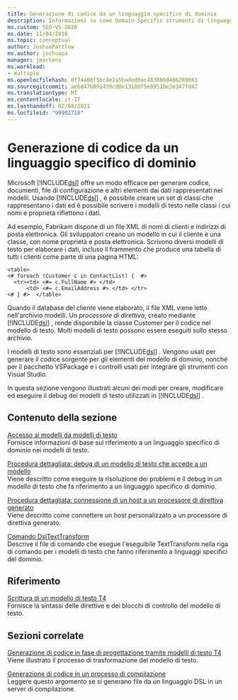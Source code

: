 ```yaml
---
title: Generazione di codice da un linguaggio specifico di dominio
description: Informazioni su come Domain-Specific strumenti di linguaggio fornisce un modo efficace per generare codice, documenti e altri elementi dai dati rappresentati nei modelli.
ms.custom: SEO-VS-2020
ms.date: 11/04/2016
ms.topic: conceptual
author: JoshuaPartlow
ms.author: joshuapa
manager: jmartens
ms.workload:
- multiple
ms.openlocfilehash: 0f74a08f5bc4e2a5baded0ac4830b60406289661
ms.sourcegitcommit: ae6d47b09a439cd0e13180f5e89510e3e347fd47
ms.translationtype: MT
ms.contentlocale: it-IT
ms.lasthandoff: 02/08/2021
ms.locfileid: "99902718"
---
```

# <a name="generating-code-from-a-domain-specific-language"></a>Generazione di codice da un linguaggio specifico di dominio

Microsoft [!INCLUDE[dsl](../modeling/includes/dsl_md.md)] offre un modo efficace per generare codice, documenti, file di configurazione e altri elementi dai dati rappresentati nei modelli. Usando [!INCLUDE[dsl](../modeling/includes/dsl_md.md)] , è possibile creare un set di classi che rappresentano i dati ed è possibile scrivere i modelli di testo nelle classi i cui nomi e proprietà riflettono i dati.

Ad esempio, Fabrikam dispone di un file XML di nomi di clienti e indirizzi di posta elettronica. Gli sviluppatori creano un modello in cui il cliente è una classe, con nome proprietà e posta elettronica. Scrivono diversi modelli di testo per elaborare i dati, incluso il frammento che produce una tabella di tutti i clienti come parte di una pagina HTML:

```
<table>
<# foreach (Customer c in ContactList) {  #>
  <tr><td> <#= c.FullName #> </td>
      <td> <#= c.EmailAddress #> </td> </tr>
<# } #>  </table>
```

Quando il database del cliente viene elaborato, il file XML viene letto nell'archivio modelli. Un *processore di direttiva*, creato mediante [!INCLUDE[dsl](../modeling/includes/dsl_md.md)] , rende disponibile la classe Customer per il codice nel modello di testo. Molti modelli di testo possono essere eseguiti sullo stesso archivio.

I modelli di testo sono essenziali per [!INCLUDE[dsl](../modeling/includes/dsl_md.md)] . Vengono usati per generare il codice sorgente per gli elementi del modello di dominio, nonché per il pacchetto VSPackage e i controlli usati per integrare gli strumenti con Visual Studio.

In questa sezione vengono illustrati alcuni dei modi per creare, modificare ed eseguire il debug dei modelli di testo utilizzati in [!INCLUDE[dsl](../modeling/includes/dsl_md.md)] .

## <a name="in-this-section"></a>Contenuto della sezione

[Accesso ai modelli da modelli di testo](../modeling/accessing-models-from-text-templates.md)\
Fornisce informazioni di base sul riferimento a un linguaggio specifico di dominio nei modelli di testo.

[Procedura dettagliata: debug di un modello di testo che accede a un modello](../modeling/walkthrough-debugging-a-text-template-that-accesses-a-model.md)\
Viene descritto come eseguire la risoluzione dei problemi e il debug in un modello di testo che fa riferimento a un linguaggio specifico di dominio.

[Procedura dettagliata: connessione di un host a un processore di direttiva generato](../modeling/walkthrough-connecting-a-host-to-a-generated-directive-processor.md)\
Viene descritto come connettere un host personalizzato a un processore di direttiva generato.

[Comando DslTextTransform](../modeling/the-dsltexttransform-command.md)\
Descrive il file di comando che esegue l'eseguibile TextTransform nella riga di comando per i modelli di testo che fanno riferimento a linguaggi specifici del dominio.

## <a name="reference"></a>Riferimento

[Scrittura di un modello di testo T4](../modeling/writing-a-t4-text-template.md)\
Fornisce la sintassi delle direttive e dei blocchi di controllo del modello di testo.

## <a name="related-sections"></a>Sezioni correlate

[Generazione di codice in fase di progettazione tramite modelli di testo T4](../modeling/design-time-code-generation-by-using-t4-text-templates.md)\
Viene illustrato il processo di trasformazione del modello di testo.

[Generazione di codice in un processo di compilazione](../modeling/code-generation-in-a-build-process.md)\
Leggere questo argomento se si generano file da un linguaggio DSL in un server di compilazione.

